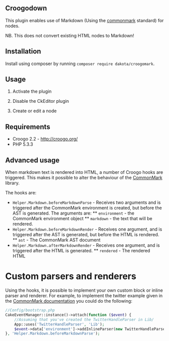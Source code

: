 Croogodown
----------

This plugin enables use of Markdown (Using the [commonmark](http://commonmark.org/) standard) for nodes.

NB. This does not convert existing HTML nodes to Markdown!

Installation
------------

Install using composer by running `composer require dakota/croogomark`.

Usage
-------------

1. Activate the plugin

2. Disable the CkEditor plugin

3. Create or edit a node

Requirements
------------

* Croogo 2.2 - http://croogo.org/
* PHP 5.3.3

Advanced usage
--------------

When markdown text is rendered into HTML, a number of Croogo hooks are triggered.
This makes it possible to alter the behaviour of the [CommonMark](http://commonmark.thephpleague.com/) library.

The hooks are:

* `Helper.Markdown.beforeMarkdownParse` - Receives two arguments and is triggered after the CommonMark environment is created, but before the AST is generated. The arguments are:
** `environment` - the CommonMark environment object
** `markdown` - the text that will be rendered.
* `Helper.Markdown.beforeMarkdownRender` - Receives one argument, and is triggered after the AST is generated, but before the HTML is rendered.
** `ast` - The CommonMark AST document
* `Helper.Markdown.afterMarkdownRender` - Receives one argument, and is triggered after the HTML is generated.
** `rendered` - The rendered HTML

Custom parsers and renderers
============================

Using the hooks, it is possible to implement your own custom block or inline parser and renderer.
For example, to implement the twitter example given in the [CommonMark documentation](http://commonmark.thephpleague.com/customization/inline-parsing/#example-1---twitter-handles)
you could do the following:

```php
//Config/bootstrap.php
CakeEventManager::instance()->attach(function ($event) {
	//Assuming that you've created the TwitterHandleParser in Lib/
	App::uses('TwitterHandleParser', 'Lib');
	$event->data['environment']->addInlineParser(new TwitterHandleParser());
}, 'Helper.Markdown.beforeMarkdownParse');
```

